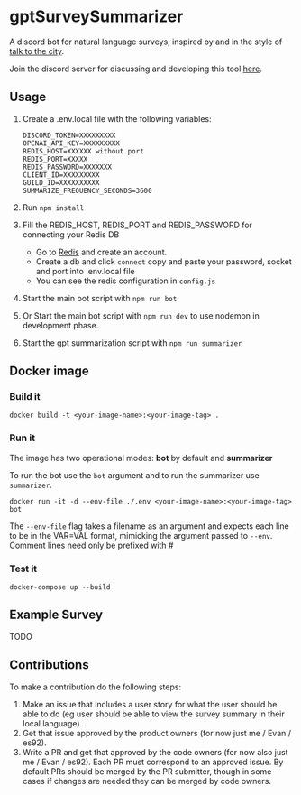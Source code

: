 # gptSurveySummarizer

A discord bot for natural language surveys, inspired by and in the style of [talk to the city](https://github.com/AIObjectives/talk-to-the-city-reports).

Join the discord server for discussing and developing this tool [here](https://discord.gg/2cmxYYMyHN).

## Usage

1. Create a .env.local file with the following variables:

   ```shell
   DISCORD_TOKEN=XXXXXXXXX
   OPENAI_API_KEY=XXXXXXXXX
   REDIS_HOST=XXXXXX without port
   REDIS_PORT=XXXXX
   REDIS_PASSWORD=XXXXXXX
   CLIENT_ID=XXXXXXXXX
   GUILD_ID=XXXXXXXXXX
   SUMMARIZE_FREQUENCY_SECONDS=3600
   ```

1. Run `npm install`
1. Fill the REDIS_HOST, REDIS_PORT and REDIS_PASSWORD for connecting your Redis DB
   - Go to [Redis](https://redis.io/) and create an account.
   - Create a db and click ```connect``` copy and paste your password, socket and port into .env.local file
   - You can see the redis configuration in ```config.js```
1. Start the main bot script with `npm run bot`
1. Or Start the main bot script with `npm run dev` to use nodemon in development phase.
1. Start the gpt summarization script with `npm run summarizer`

## Docker image

### Build it

```
docker build -t <your-image-name>:<your-image-tag> .
```

### Run it

The image has two operational modes: **bot** by default and **summarizer**

To run the bot use the `bot` argument and to run the summarizer use `summarizer`.

```
docker run -it -d --env-file ./.env <your-image-name>:<your-image-tag> bot
```

The `--env-file` flag takes a filename as an argument and expects each line to be in the VAR=VAL format, mimicking the argument passed to `--env`. Comment lines need only be prefixed with #

### Test it

```
docker-compose up --build
```

## Example Survey

TODO

## Contributions

To make a contribution do the following steps:

1. Make an issue that includes a user story for what the user should be able to do (eg user should be able to view the survey summary in their local language).
2. Get that issue approved by the product owners (for now just me / Evan / es92).
3. Write a PR and get that approved by the code owners (for now also just me / Evan / es92). Each PR must correspond to an approved issue. By default PRs should be merged by the PR submitter, though in some cases if changes are needed they can be merged by code owners.
